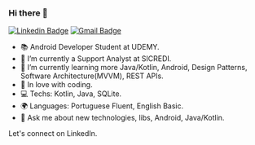 ### Hi there 🚀


[![Linkedin Badge](https://img.shields.io/badge/-LinkedIn-blue?style=flat-square&logo=Linkedin&logoColor=white&link=https://www.linkedin.com/in/john-coimbra/)](https://www.linkedin.com/in/john-coimbra/)
[![Gmail Badge](https://img.shields.io/badge/-Gmail-c14438?style=flat-square&logo=Gmail&logoColor=white&link=mailto:johnallen@outlook.com.br)](johnallen@outlook.com.br/)

- 📚 Android Developer Student at UDEMY.
- 🏢 I’m currently a Support Analyst at SICREDI.
- 🌱 I’m currently learning more Java/Kotlin, Android, Design Patterns, Software Architecture(MVVM), REST APIs.
- 💙 In love with coding.
- 💻 Techs: Kotlin, Java, SQLite.
- 🌍 Languages: Portuguese Fluent, English Basic.
- 💬 Ask me about new technologies, libs, Android, Java/Kotlin.

Let's connect on LinkedIn.
